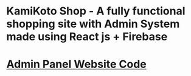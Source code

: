 # KamiKoto Shop - A fully functional shopping site with Admin System made using React js + Firebase

# [Admin Panel Website Code](https://github.com/itfeelsharsh/shopAdmin)
